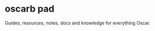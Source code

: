 # oscarb pad

Guides, resources, notes, docs and knowledge for everything Oscar.

<!-- 
List of tags goes here
-->
